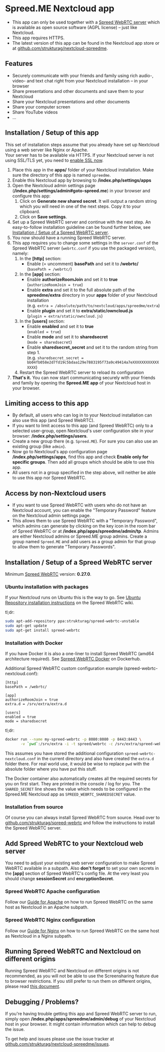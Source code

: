 # Spreed.ME Nextcloud app

- This app can only be used together with a [Spreed WebRTC server](https://github.com/strukturag/spreed-webrtc) which is available as open source software (AGPL license) – just like Nextcloud.
- This app requires HTTPS.
- The latest version of this app can be found in the Nextcloud app store or at [github.com/strukturag/nextcloud-spreedme](https://github.com/strukturag/nextcloud-spreedme).

## Features

- Securely communicate with your friends and family using rich audio-, video- and text chat right from your Nextcloud installation – in your browser
- Share presentations and other documents and save them to your Nextcloud
- Share your Nextcloud presentations and other documents
- Share your computer screen
- Share YouTube videos
- ...

## Installation / Setup of this app

This set of installation steps assume that you already have set up Nextcloud using a web server like Nginx or Apache.  
Your server has to be available via HTTPS. If your Nextcloud server is not using SSL/TLS yet, you need to [enable SSL now](https://docs.nextcloud.com/server/9/admin_manual/installation/source_installation.html#enabling-ssl-label).

1. Place this app in the **apps/** folder of your Nextcloud installation. Make sure the directory of this app is named `spreedme`.
2. Enable this Nextcloud app by browsing to **/index.php/settings/apps**
3. Open the Nextcloud admin settings page (**/index.php/settings/admin#goto-spreed.me**) in your browser and configure this app:
   1. Click on **Generate new shared secret**. It will output a random string which you will need in one of the next steps. Copy it to your clipboard.
   2. Click on **Save settings**.
4. Set up a Spreed WebRTC server and continue with the next step.
   An easy-to-follow installation guideline can be found further below, see [Installation / Setup of a Spreed WebRTC server](#installation--setup-of-a-spreed-webrtc-server).
5. You now should have a running Spreed WebRTC server.
6. This app requires you to change some settings in the `server.conf` of the Spreed WebRTC server (`webrtc.conf` if you use the packaged version), namely:
   1. In the **[http]** section:
      - Enable (= uncomment) **basePath** and set it to **/webrtc/**  
        (`basePath = /webrtc/`)
   2. In the **[app]** section:
      - Enable **authorizeRoomJoin** and set it to **true**  
        (`authorizeRoomJoin = true`)
      - Enable **extra** and set it to the full absolute path of the **spreedme/extra** directory in your **apps** folder of your Nextcloud installation  
        (e.g. `extra = /absolute/path/to/nextcloud/apps/spreedme/extra`)
      - Enable **plugin** and set it to **extra/static/owncloud.js**  
        (`plugin = extra/static/owncloud.js`)
   3. In the **[users]** section:
      - Enable **enabled** and set it to **true**  
        (`enabled = true`)
      - Enable **mode** and set it to **sharedsecret**  
        (`mode = sharedsecret`)
      - Enable **sharedsecret_secret** and set it to the random string from step 1.  
        (e.g. `sharedsecret_secret = bb04fb058e2d7fd19c5bdaa129e7883195f73a9c49414a7eXXXXXXXXXXXXXXXX`)
   4. Restart the Spreed WebRTC server to reload its configuration
7. **That's it.** You can now start communicating securely with your friends and family by opening the **Spreed.ME app** of your Nextcloud host in your browser.

## Limiting access to this app

- By default, all users who can log in to your Nextcloud installation can also use this app (and Spreed WebRTC).
- If you want to limit access to this app (and Spreed WebRTC) only to a selected user-group, open Nextcloud's user configuration site in your browser: **/index.php/settings/users**.
- Create a new group there (e.g. `Spreed.ME`). For sure you can also use an existing group (like `admin`).
- Now go to Nextcloud's app configuration page **/index.php/settings/apps**, find this app and check **Enable only for specific groups**. Then add all groups which should be able to use this app.
- All users not in a group specified in the step above, will neither be able to use this app nor Spreed WebRTC.

## Access by non-Nextcloud users

- If you want to use Spreed WebRTC with users who do not have an Nextcloud account, you can enable the "Temporary Password" feature on the Nextcloud admin settings page.
- This allows them to use Spreed WebRTC with a "Temporary Password", which admins can generate by clicking on the key icon in the room bar of Spreed WebRTC or at **/index.php/apps/spreedme/admin/tp**. Admins are either Nextcloud admins or Spreed.ME group admins. Create a group named `Spreed.ME` and add users as a group admin for that group to allow them to generate "Temporary Passwords".

## Installation / Setup of a Spreed WebRTC server

Minimum [Spreed WebRTC](https://github.com/strukturag/spreed-webrtc) version: **0.27.0**.

### Ubuntu installation with packages

If your Nextcloud runs on Ubuntu this is the way to go. See [Ubuntu Repository installation instructions](https://github.com/strukturag/spreed-webrtc/wiki/Ubuntu-Repository) on the Spreed WebRTC wiki.

tl;dr:
```sh
sudo apt-add-repository ppa:strukturag/spreed-webrtc-unstable
sudo apt-get update
sudo apt-get install spreed-webrtc
```

### Installation with Docker

If you have Docker it is also a one-liner to install Spreed WebRTC (amd64 architecture required). See [Spreed WebRTC Docker](https://hub.docker.com/r/spreed/webrtc/) on Dockerhub.

Additional Spreed WebRTC custom configuration example (spreed-webrtc-nextcloud.conf):
```
[http]
basePath = /webrtc/

[app]
authorizeRoomJoin = true
extra.d = /srv/extra/extra.d

[users]
enabled = true
mode = sharedsecret
```

tl;dr:
```sh
docker run --name my-spreed-webrtc -p 8080:8080 -p 8443:8443 \
       -v `pwd`:/srv/extra -i -t spreed/webrtc -c /srv/extra/spreed-webrtc-nextcloud.conf
```

This assumes you have stored the additional configuration `spreed-webrtc-nextcloud.conf` in the current directory and also have created the `extra.d` folder there. For real world use, it would be wise to replace `pwd` with the absolute folder where you have put this stuff.

The Docker container also automatically creates all the required secrets for you on first start. They are printed in the console / log for you. The `SHARED_SECRET` line shows the value which needs to be configured in the Spreed.ME Nextcloud app as `SPREED_WEBRTC_SHAREDSECRET` value.

### Installation from source

Of course you can always install Spreed WebRTC from source. Head over to [github.com/strukturag/spreed-webrtc](https://github.com/strukturag/spreed-webrtc) and follow the instructions to install the Spreed WebRTC server.

## Add Spreed WebRTC to your Nextcloud web server

You need to adjust your existing web server configuration to make Spreed WebRTC available in a subpath. Also **don't forget** to set your own secrets in the **[app]** section of Spreed WebRTC's config file. At the very least you should change **sessionSecret** and **encryptionSecret**.

### Spreed WebRTC Apache configuration

Follow our [Guide for Apache](./doc/example-config-apache.md) on how to run Spreed WebRTC on the same host as Nextcloud in an Apache subpath.

### Spreed WebRTC Nginx configuration

Follow our [Guide for Nginx](./doc/example-config-nginx.md) on how to run Spreed WebRTC on the same host as Nextcloud in a Nginx subpath.

## Running Spreed WebRTC and Nextcloud on different origins

Running Spreed WebRTC and Nextcloud on different origins is not recommended,
as you will not be able to use the Screensharing feature due to browser restrictions.
If you still prefer to run them on different origins, please read [this document](https://github.com/strukturag/nextcloud-spreedme/blob/master/doc/running-on-different-origins.md).

## Debugging / Problems?

If you're having trouble getting this app and Spreed WebRTC server to run, simply open **/index.php/apps/spreedme/admin/debug** of your Nextcloud host in your browser. It might contain information which can help to debug the issue.

To get help and issues please use the issue tracker at [github.com/strukturag/nextcloud-spreedme/issues](https://github.com/strukturag/nextcloud-spreedme/issues).
